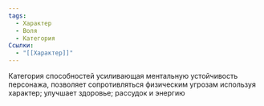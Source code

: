 ```yaml
---
tags:
  - Характер
  - Воля
  - Категория
Ссылки:
  - "[[Характер]]"
---
```

Категория способностей усиливающая ментальную устойчивость персонажа, позволяет сопротивляться физическим угрозам используя характер; улучшает здоровье; рассудок и энергию
